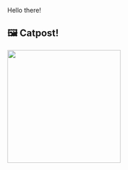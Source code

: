 Hello there!



## 🖼️ Catpost!

<sub>
    <img src="https://cdn2.thecatapi.com/images/90c.jpg" height="256">
</sub>

